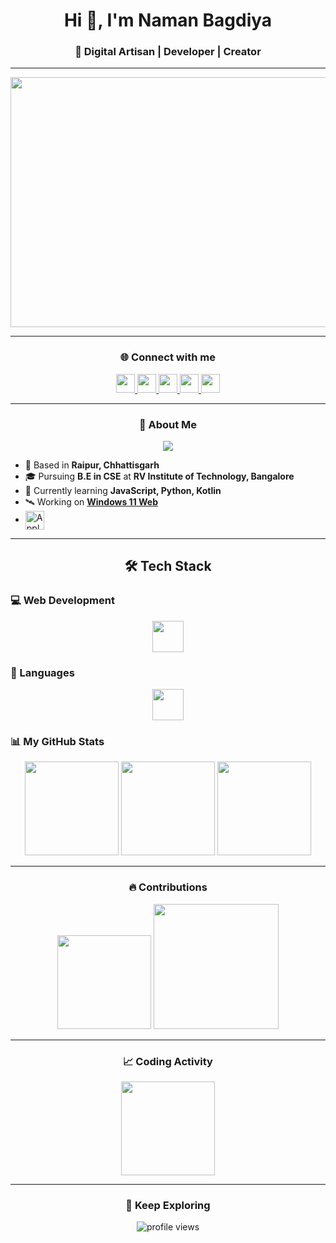 <h1 align="center">Hi 👋, I'm Naman Bagdiya</h1>
<h3 align="center">🚀 Digital Artisan | Developer | Creator</h3>

---

<div align="center">
  <img src="https://media.giphy.com/media/qgQUggAC3Pfv687qPC/giphy.gif" width="700" height="400" />
</div>

---

<h3 align="center">🌐 Connect with me</h3>

<div align="center">
  <a href="https://www.linkedin.com/in/namanbagdiya/" target="_blank">
    <img src="https://img.shields.io/badge/LinkedIn-0077B5?style=for-the-badge&logo=linkedin&logoColor=white" height="30" />
  </a>
  <a href="https://instagram.com/namaan_b" target="_blank">
    <img src="https://img.shields.io/badge/Instagram-E4405F?style=for-the-badge&logo=instagram&logoColor=white" height="30" />
  </a>
  <a href="https://discordapp.com/users/932995196101201951" target="_blank">
    <img src="https://img.shields.io/badge/Discord-7289DA?style=for-the-badge&logo=discord&logoColor=white" height="30" />
  </a>
  <a href="https://www.hackerrank.com/namanbagdiya" target="_blank">
    <img src="https://img.shields.io/badge/HackerRank-2EC866?style=for-the-badge&logo=hackerrank&logoColor=white" height="30" />
  </a>
  <a href="https://www.namanbagdiya.me/" target="_blank">
    <img src="https://img.shields.io/badge/Portfolio-0f3c4c?style=for-the-badge&logo=authy&logoColor=white" height="30" />
  </a>
</div>

---

<h3 align="center">📜 About Me</h3>

<p align="center">
 <img src="https://readme-typing-svg.herokuapp.com?font=Roboto&color=%2336BCF7&size=25&center=true&vCenter=true&width=600&lines=Full-Stack+Web+Developer;Tech+Enthusiast;Always+Learning+New+Things" />
</p>

- 📍 Based in **Raipur, Chhattisgarh**
- 🎓 Pursuing **B.E in CSE** at **RV Institute of Technology, Bangalore**
- 🔭 Currently learning **JavaScript, Python, Kotlin**
- 🛰️ Working on **[Windows 11 Web](https://namanog.github.io/Win11/)**
- <a href="https://music.apple.com/profile/NamanOG" target="_blank"><img align="center" src="https://upload.wikimedia.org/wikipedia/commons/5/5f/Apple_Music_icon.svg" alt="Apple Music" height="30" width="30" /></a>

---

<h2 align="center">🛠️ Tech Stack</h2>

<h3>💻 Web Development</h3>
<div align="center">
  <img src="https://skillicons.dev/icons?i=html,css,js,ts,react,nextjs,nodejs,express,mongodb" height="50" />
</div>

<h3>📝 Languages</h3>
<div align="center">
  <img src="https://skillicons.dev/icons?i=cpp,python,kotlin" height="50" />
</div>

<h3>📊 My GitHub Stats</h3>

<div align="center">
  <img src="https://github-readme-stats.vercel.app/api/top-langs?username=NamanOG&layout=compact&theme=dracula" height="150" />
  <img src="https://github-readme-stats.vercel.app/api?username=NamanOG&show_icons=true&theme=radical" height="150" />
  <img src="https://github-profile-trophy.vercel.app/?username=NamanOG&theme=radical" height="150" />
</div>

---

<h3 align="center">🔥 Contributions</h3>

<div align="center">
  <img src="https://github-readme-streak-stats.herokuapp.com/?user=NamanOG&theme=radical" height="150" />
  <img src="https://github-readme-activity-graph.cyclic.app/graph?username=NamanOG&theme=radical" height="200" />
</div>

---

<h3 align="center">📈 Coding Activity</h3>

<div align="center">
  <img src="https://github-readme-stats.vercel.app/api/wakatime?username=@NamanOG&theme=radical&v=2" height="150" />
</div>

---

<h3 align="center">🚀 Keep Exploring</h3>

<div align="center">
  <img src="https://komarev.com/ghpvc/?username=NamanOG&style=flat-square&color=blue" alt="profile views" />
</div>
